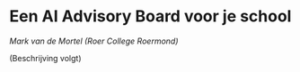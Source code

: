 # Een AI Advisory Board voor je school

*Mark van de Mortel (Roer College Roermond)*

(Beschrijving volgt)